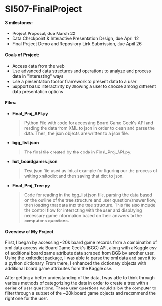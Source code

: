 # SI507-FinalProject

#### 3 milestones:
- Project Proposal, due March 22
- Data Checkpoint & Interactive Presentation Design, due April 12
- Final Project Demo and Repository Link Submission, due April 26


#### Goals of Project:
- Access data from the web
- Use advanced data structures and operations to analyze and process data in 
"interesting" ways
- Use a presentation tool or framework to present data to a user
- Support basic interactivity by allowing a user to choose among different 
data presentation options

#### Files: 
- **Final_Proj_API.py** 
  > Python File with code for accessing Board Game 
Geek's API and reading the data from XML to json in order to clean and 
parse the data. Then, the json objects are written to a json file. 
- **bgg_list.json** 
  > The final file created by the code in 
Final_Proj_API.py.
- **hot_boardgames.json** 
  > Test json file used as initial example for 
figuring our the process of writing xmltodict and then saving that dict to 
json.
- **Final_Proj_Tree.py** 
  > Code for reading in the bgg_list.json file, 
parsing 
the data based on the outline of the tree structure and user 
question/answer flow, then loading that data into the tree structure. This 
file also include the control flow for interacting with the user and 
displaying necessary game information based on their answers to the 
computer's questions. 

#### Overview of My Project
First, I began by accessing ~20k board game records from a combination of 
xml data access via Board Game Geek's (BGG) API, along with a Kaggle csv 
of additional board game attribute data scraped from BGG by another user. 
Using the xmltodict package, I was able to parse the xml data and save it 
to a python dictionary. From there, I enhanced the dictionary objects with 
additional board game attributes from the Kaggle csv. 

After getting a better understanding of the data, I was able to think 
through various methods of categorizing the data in order to create a tree 
with a series of user questions. These user questions would allow the 
computer to filter through a subset of the ~20k board game objects and 
recommend the right one for the user. 

